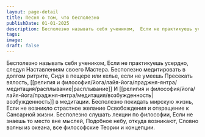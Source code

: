 ```yaml
---
layout: page-detail
title: Песня о том, что бесполезно
publishDate: 01-01-2025
description: Бесполезно называть себя учеником,  Если не практикуешь усердно, следуя  Наставлениям своего Мастера.  Бесполезно медитировать в долгом ритрите,  Сидя в пещере или келье, если не умеешь  Пресекать вялость...
tags:
image:
draft: false
---
```

Бесполезно называть себя учеником,  Если не практикуешь усердно, следуя  Наставлениям своего Мастера.  Бесполезно медитировать в долгом ритрите,  Сидя в пещере или келье, если не умеешь  Пресекать вялость, [[религия и философия/йога/лайя-йога/праджня-янтра/медитация/расплывание|расплывание]]  И [[религия и философия/йога/лайя-йога/праджня-янтра/медитация/возбужденность|возбужденность]] в медитации.  Бесполезно покидать мирскую жизнь,  Если не возникло страстное желание  Освобождения и отвращение к  Сансарной жизни.  Бесполезно слушать лекции по философии,  Если не знаешь то место вне мыслей,  Подобное небу, откуда возникают,  Словно волны из океана, все философские  Теории и концепции.